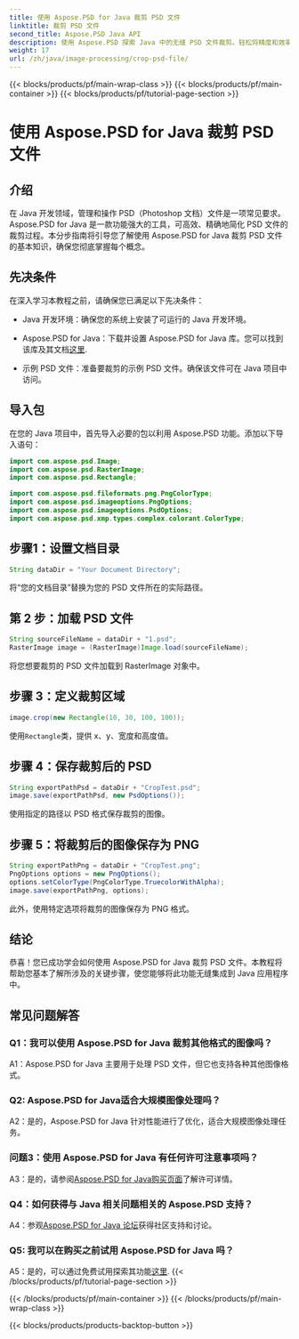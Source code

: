 ```yaml
---
title: 使用 Aspose.PSD for Java 裁剪 PSD 文件
linktitle: 裁剪 PSD 文件
second_title: Aspose.PSD Java API
description: 使用 Aspose.PSD 探索 Java 中的无缝 PSD 文件裁剪。轻松将精度和效率融入您的图像处理任务中。
weight: 17
url: /zh/java/image-processing/crop-psd-file/
---
```


{{< blocks/products/pf/main-wrap-class >}}
{{< blocks/products/pf/main-container >}}
{{< blocks/products/pf/tutorial-page-section >}}

# 使用 Aspose.PSD for Java 裁剪 PSD 文件

## 介绍

在 Java 开发领域，管理和操作 PSD（Photoshop 文档）文件是一项常见要求。Aspose.PSD for Java 是一款功能强大的工具，可高效、精确地简化 PSD 文件的裁剪过程。本分步指南将引导您了解使用 Aspose.PSD for Java 裁剪 PSD 文件的基本知识，确保您彻底掌握每个概念。

## 先决条件

在深入学习本教程之前，请确保您已满足以下先决条件：

- Java 开发环境：确保您的系统上安装了可运行的 Java 开发环境。

-  Aspose.PSD for Java：下载并设置 Aspose.PSD for Java 库。您可以找到该库及其文档[这里](https://reference.aspose.com/psd/java/).

- 示例 PSD 文件：准备要裁剪的示例 PSD 文件。确保该文件可在 Java 项目中访问。

## 导入包

在您的 Java 项目中，首先导入必要的包以利用 Aspose.PSD 功能。添加以下导入语句：

```java
import com.aspose.psd.Image;
import com.aspose.psd.RasterImage;
import com.aspose.psd.Rectangle;

import com.aspose.psd.fileformats.png.PngColorType;
import com.aspose.psd.imageoptions.PngOptions;
import com.aspose.psd.imageoptions.PsdOptions;
import com.aspose.psd.xmp.types.complex.colorant.ColorType;
```

## 步骤1：设置文档目录

```java
String dataDir = "Your Document Directory";
```

将“您的文档目录”替换为您的 PSD 文件所在的实际路径。

## 第 2 步：加载 PSD 文件

```java
String sourceFileName = dataDir + "1.psd";
RasterImage image = (RasterImage)Image.load(sourceFileName);
```

将您想要裁剪的 PSD 文件加载到 RasterImage 对象中。

## 步骤 3：定义裁剪区域

```java
image.crop(new Rectangle(10, 30, 100, 100));
```

使用`Rectangle`类，提供 x、y、宽度和高度值。

## 步骤 4：保存裁剪后的 PSD

```java
String exportPathPsd = dataDir + "CropTest.psd";
image.save(exportPathPsd, new PsdOptions());
```

使用指定的路径以 PSD 格式保存裁剪的图像。

## 步骤 5：将裁剪后的图像保存为 PNG

```java
String exportPathPng = dataDir + "CropTest.png";
PngOptions options = new PngOptions();
options.setColorType(PngColorType.TruecolorWithAlpha);
image.save(exportPathPng, options);
```

此外，使用特定选项将裁剪的图像保存为 PNG 格式。

## 结论

恭喜！您已成功学会如何使用 Aspose.PSD for Java 裁剪 PSD 文件。本教程将帮助您基本了解所涉及的关键步骤，使您能够将此功能无缝集成到 Java 应用程序中。

## 常见问题解答

### Q1：我可以使用 Aspose.PSD for Java 裁剪其他格式的图像吗？

A1：Aspose.PSD for Java 主要用于处理 PSD 文件，但它也支持各种其他图像格式。

### Q2: Aspose.PSD for Java适合大规模图像处理吗？

A2：是的，Aspose.PSD for Java 针对性能进行了优化，适合大规模图像处理任务。

### 问题3：使用 Aspose.PSD for Java 有任何许可注意事项吗？

 A3：是的，请参阅[Aspose.PSD for Java购买页面](https://purchase.aspose.com/buy)了解许可详情。

### Q4：如何获得与 Java 相关问题相关的 Aspose.PSD 支持？

 A4：参观[Aspose.PSD for Java 论坛](https://forum.aspose.com/c/psd/34)获得社区支持和讨论。

### Q5: 我可以在购买之前试用 Aspose.PSD for Java 吗？

 A5：是的，可以通过免费试用探索其功能[这里](https://releases.aspose.com/).
{{< /blocks/products/pf/tutorial-page-section >}}

{{< /blocks/products/pf/main-container >}}
{{< /blocks/products/pf/main-wrap-class >}}

{{< blocks/products/products-backtop-button >}}
